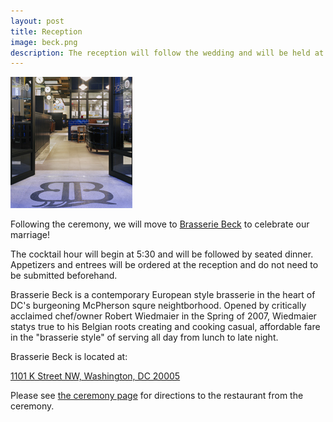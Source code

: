 ```yaml
---
layout: post
title: Reception
image: beck.png
description: The reception will follow the wedding and will be held at Brasserie Beck, a contemporary Belgian Brasserie in downtown Washington, DC.
---
```


![Beck front door](/images/beck_entrance.jpg)

Following the ceremony, we will move to [Brasserie Beck](http://beckdc.com/) to celebrate our marriage! 

The cocktail hour will begin at 5:30 and will be followed by seated dinner. Appetizers and entrees will be ordered at the reception and do not need to be submitted beforehand. 

Brasserie Beck is a contemporary European style brasserie in the heart of DC's burgeoning McPherson squre neightborhood. Opened by critically acclaimed chef/owner Robert Wiedmaier in the Spring of 2007, Wiedmaier statys true to his Belgian roots creating and cooking casual, affordable fare in the "brasserie style" of serving all day from lunch to late night.

Brasserie Beck is located at: 

[1101 K Street NW, Washington, DC 20005](http://maps.google.com/maps/place?q=brasserie+beck+washington+dc&hl=en&cid=16805725036757829664)

Please see [the ceremony page](/2011/12/08/ceremony.html) for directions to the restaurant from the ceremony.
